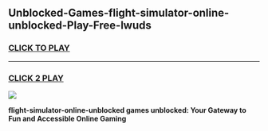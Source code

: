 
## Unblocked-Games-flight-simulator-online-unblocked-Play-Free-lwuds
<h3>
<a href="https://premium76.site?title=flight-simulator-online-unblocked&ref=10A">CLICK TO PLAY</a></h3>
<hr>

<h3>
<a href="https://premium76.site?title=flight-simulator-online-unblocked&ref=10A">CLICK 2 PLAY</a>
  
</h3>

<a href="https://premium76.site?title=flight-simulator-online-unblocked&ref=10A"><img src="https://clearcache.store/games.png"></a>


**flight-simulator-online-unblocked games unblocked: Your Gateway to Fun and Accessible Online Gaming**
